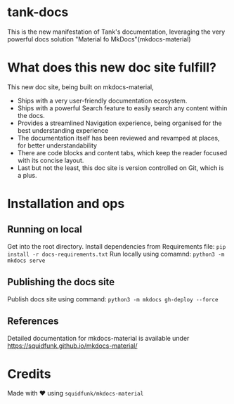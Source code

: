 # tank-docs
This is the new manifestation of Tank's documentation, leveraging the very powerful docs solution "Material fo MkDocs"(mkdocs-material)

# What does this new doc site fulfill?

This new doc site, being built on mkdocs-material,

* Ships with a very user-friendly documentation ecosystem. 
* Ships with a  powerful Search feature to easily search any content within the docs.
* Provides a streamlined Navigation experience, being organised for the best understanding experience
* The documentation itself has been reviewed and revamped at places, for better understandability
* There are code blocks and content tabs, which keep the reader focused with its concise layout.
* Last but not the least, this doc site is version controlled on Git, which is a plus.

# Installation and ops
## Running on local 
Get into the root directory. 
Install dependencies from Requirements file:  `pip install -r docs-requirements.txt`
Run locally using comamnd: `python3 -m mkdocs serve`

## Publishing the docs site
Publish docs site using command: `python3 -m mkdocs gh-deploy --force`

## References
Detailed documentation for mkdocs-material is available under https://squidfunk.github.io/mkdocs-material/

# Credits
Made with ❤️ using `squidfunk/mkdocs-material`